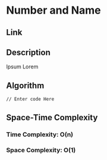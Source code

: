 # Number and Name

## Link

## Description
Ipsum Lorem


## Algorithm
`````
// Enter code Here
`````

## Space-Time Complexity
### Time Complexity: O(n)
### Space Complexity: O(1)
